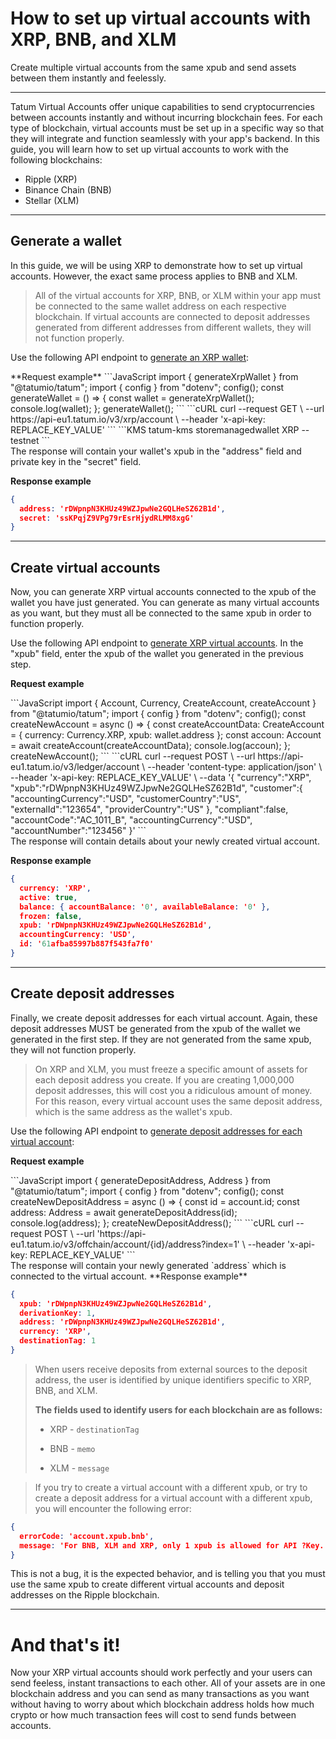 # How to set up virtual accounts with XRP, BNB, and XLM

Create multiple virtual accounts from the same xpub and send assets between them instantly and feelessly.

---


Tatum Virtual Accounts offer unique capabilities to send cryptocurrencies between accounts instantly and without incurring blockchain fees. For each type of blockchain, virtual accounts must be set up in a specific way so that they will integrate and function seamlessly with your app's backend. In this guide, you will learn how to set up virtual accounts to work with the following blockchains:

- Ripple (XRP)
- Binance Chain (BNB)
- Stellar (XLM)

---

## Generate a wallet

In this guide, we will be using XRP to demonstrate how to set up virtual accounts. However, the exact same process applies to BNB and XLM.

<!-- theme: warning -->
>All of the virtual accounts for XRP, BNB, or XLM within your app must be connected to the same wallet address on each respective blockchain. If virtual accounts are connected to deposit addresses generated from different addresses from different wallets, they will not function properly.

Use the following API endpoint to [generate an XRP wallet](https://tatum.io/apidoc.php#operation/XrpWallet):

<div class='tabbed-code-blocks'>
**Request example**
```JavaScript
import { generateXrpWallet } from "@tatumio/tatum";
import { config } from "dotenv";
config();
const generateWallet = () => {
  const wallet = generateXrpWallet();
  console.log(wallet);
};
generateWallet();
```
```cURL
curl --request GET \
  --url https://api-eu1.tatum.io/v3/xrp/account \
  --header 'x-api-key: REPLACE_KEY_VALUE'
```
```KMS
tatum-kms storemanagedwallet XRP --testnet
```
</div>
The response will contain your wallet's xpub in the "address" field and private key in the "secret" field.

**Response example**

```json
{
  address: 'rDWpnpN3KHUz49WZJpwNe2GQLHeSZ62B1d',
  secret: 'ssKPqjZ9VPg79rEsrHjydRLMM8xgG'
}
```

---

## Create virtual accounts


Now, you can generate XRP virtual accounts connected to the xpub of the wallet you have just generated. You can generate as many virtual accounts as you want, but they must all be connected to the same xpub in order to function properly.

Use the following API endpoint to [generate XRP virtual accounts](https://tatum.io/apidoc.php#operation/createAccount). In the "xpub" field, enter the xpub of the wallet you generated in the previous step.

**Request example**
<div class='tabbed-code-blocks'>
```JavaScript
import { Account, Currency, CreateAccount, createAccount } from "@tatumio/tatum";
import { config } from "dotenv";
config();
const createNewAccount = async () => {
  const createAccountData: CreateAccount = {
    currency: Currency.XRP,
    xpub: wallet.address
  };
  const accoun: Account = await createAccount(createAccountData);
  console.log(accoun);
};
createNewAccount();
```
```cURL
curl --request POST \
  --url https://api-eu1.tatum.io/v3/ledger/account \
  --header 'content-type: application/json' \
  --header 'x-api-key: REPLACE_KEY_VALUE' \
  --data '{
      "currency":"XRP",
      "xpub":"rDWpnpN3KHUz49WZJpwNe2GQLHeSZ62B1d",
      "customer":{
          "accountingCurrency":"USD",
          "customerCountry":"US",
          "externalId":"123654",
          "providerCountry":"US"
          },
      "compliant":false,
      "accountCode":"AC_1011_B",
      "accountingCurrency":"USD",
      "accountNumber":"123456"
      }'
```
</div>
The response will contain details about your newly created virtual account.

**Response example**
```json
{
  currency: 'XRP',
  active: true,
  balance: { accountBalance: '0', availableBalance: '0' },
  frozen: false,
  xpub: 'rDWpnpN3KHUz49WZJpwNe2GQLHeSZ62B1d',
  accountingCurrency: 'USD',
  id: '61afba85997b887f543fa7f0'
}
```

---

## Create deposit addresses

Finally, we create deposit addresses for each virtual account. Again, these deposit addresses MUST be generated from the xpub of the wallet we generated in the first step. If they are not generated from the same xpub, they will not function properly.

<!-- theme: info-->
>On XRP and XLM, you must freeze a specific amount of assets for each deposit address you create.  If you are creating 1,000,000 deposit addresses, this will cost you a ridiculous amount of money. For this reason, every virtual account uses the same deposit address, which is the same address as the wallet's xpub. 

Use the following API endpoint to [generate deposit addresses for each virtual account](https://tatum.io/apidoc.php#operation/generateDepositAddress):

**Request example**
<div class='tabbed-code-blocks'>
```JavaScript
import { generateDepositAddress, Address } from "@tatumio/tatum";
import { config } from "dotenv";
config();
const createNewDepositAddress = async () => {
    const id = account.id;
    const address: Address = await generateDepositAddress(id);
    console.log(address);
};
createNewDepositAddress();
```
```cURL
curl --request POST \
  --url 'https://api-eu1.tatum.io/v3/offchain/account/{id}/address?index=1' \
  --header 'x-api-key: REPLACE_KEY_VALUE'
```
</div>
The response will contain your newly generated `address` which is connected to the virtual account.
**Response example**

```json
{
  xpub: 'rDWpnpN3KHUz49WZJpwNe2GQLHeSZ62B1d',
  derivationKey: 1,
  address: 'rDWpnpN3KHUz49WZJpwNe2GQLHeSZ62B1d',
  currency: 'XRP',
  destinationTag: 1
}
```
<!-- theme: info-->
>When users receive deposits from external sources to the deposit address, the user is identified by unique identifiers specific to XRP, BNB, and XLM.
>
>**The fields used to identify users for each blockchain are as follows:**
>
>- XRP - `destinationTag`
>
>- BNB - `memo`
>
>- XLM - `message`

<!-- theme: warning-->
>If you try to create a virtual account with a different xpub, or try to create a deposit address for a virtual account with a different xpub, you will encounter the following error:
```json
{
  errorCode: 'account.xpub.bnb',
  message: 'For BNB, XLM and XRP, only 1 xpub is allowed for API ?Key. For your ledger account, use already defined xpub and memo field for address differentiation. Please contact support at support@tatum.io if you need more.'
}
```


This is not a bug, it is the expected behavior, and is telling you that you must use the same xpub to create different virtual accounts and deposit addresses on the Ripple blockchain.

---

# And that's it!

Now your XRP virtual accounts should work perfectly and your users can send feeless, instant transactions to each other. All of your assets are in one blockchain address and you can send as many transactions as you want without having to worry about which blockchain address holds how much crypto or how much transaction fees will cost to send funds between accounts. 

